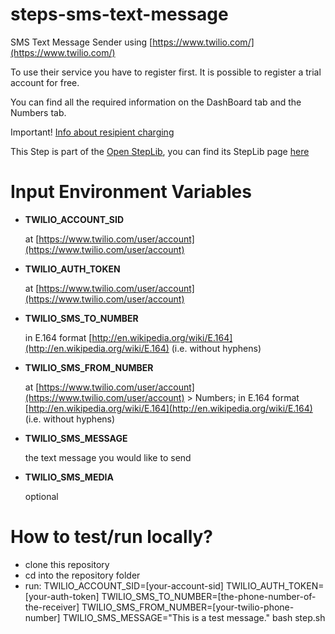 steps-sms-text-message
======================

SMS Text Message Sender using [https://www.twilio.com/](https://www.twilio.com/)

To use their service you have to register first. It is possible to register a trial account for free.

You can find all the required information on the DashBoard tab and the Numbers tab.

Important! [Info about resipient charging](https://www.twilio.com/help/faq/sms/when-i-send-an-sms-message-through-twilio-does-the-recipient-of-my-sms-message-get-charged)

This Step is part of the [Open StepLib](http://www.steplib.com/), you can find its StepLib page [here](http://www.steplib.com/step/twilio-sms-text-message)

# Input Environment Variables
- **TWILIO_ACCOUNT_SID**

    at [https://www.twilio.com/user/account](https://www.twilio.com/user/account)
- **TWILIO_AUTH_TOKEN**

	at [https://www.twilio.com/user/account](https://www.twilio.com/user/account)
- **TWILIO_SMS_TO_NUMBER**

	in E.164 format [http://en.wikipedia.org/wiki/E.164](http://en.wikipedia.org/wiki/E.164) (i.e. without hyphens)
- **TWILIO_SMS_FROM_NUMBER**

	at [https://www.twilio.com/user/account](https://www.twilio.com/user/account) > Numbers; in E.164 format [http://en.wikipedia.org/wiki/E.164](http://en.wikipedia.org/wiki/E.164) (i.e. without hyphens)
- **TWILIO_SMS_MESSAGE**

	the text message you would like to send
- **TWILIO_SMS_MEDIA**

	optional

# How to test/run locally?

- clone this repository
- cd into the repository folder
- run: TWILIO_ACCOUNT_SID=[your-account-sid] TWILIO_AUTH_TOKEN=[your-auth-token] TWILIO_SMS_TO_NUMBER=[the-phone-number-of-the-receiver] TWILIO_SMS_FROM_NUMBER=[your-twilio-phone-number] TWILIO_SMS_MESSAGE="This is a test message." bash step.sh
